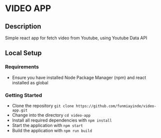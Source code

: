 # VIDEO APP

## Description
Simple react app for fetch video from Youtube, using Youtube Data API

## Local Setup

### Requirements

- Ensure you have installed Node Package Manager (npm) and react installed as global


### Getting Started
- Clone the repository `git clone https://github.com/funmiayinde/video-app.git`
- Change into the directory `cd video-app`
- Install all required dependencies with `npm install`
- Start the application with `npm start`
- Build the application with `npm run build`